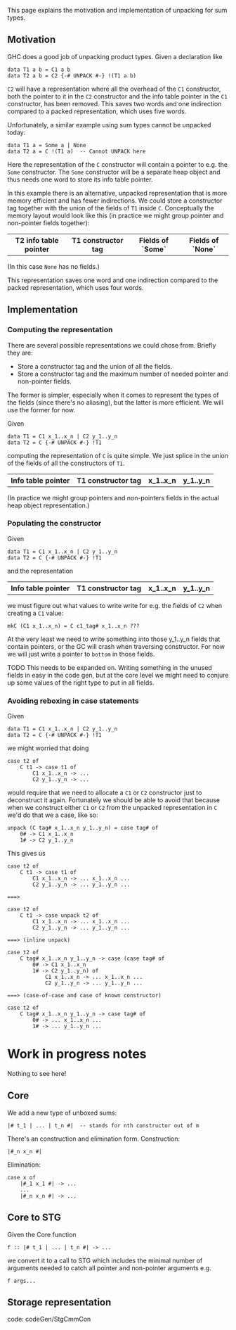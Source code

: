 
This page explains the motivation and implementation of unpacking for sum types.

## Motivation


GHC does a good job of unpacking product types. Given a declaration like

```wiki
data T1 a b = C1 a b
data T2 a b = C2 {-# UNPACK #-} !(T1 a b)
```

`C2` will have a representation where all the overhead of the `C1` constructor, both the pointer to it in the `C2` constructor and the info table pointer in the `C1` constructor, has been removed. This saves two words and one indirection  compared to a packed representation, which uses five words.


Unfortunately, a similar example using sum types cannot be unpacked today:

```wiki
data T1 a = Some a | None
data T2 a = C !(T1 a)  -- Cannot UNPACK here
```


Here the representation of the `C` constructor will contain a pointer to e.g. the `Some` constructor. The `Some` constructor will be a separate heap object and thus needs one word to store its info table pointer.


In this example there is an alternative, unpacked representation that is more memory efficient and has fewer indirections. We could store a constructor tag together with the union of the fields of `T1` inside `C`. Conceptually the memory layout would look like this (in practice we might group pointer and non-pointer fields together):

<table><tr><th> T2 info table pointer </th>
<th> T1 constructor tag </th>
<th> Fields of `Some`</th>
<th> Fields of `None`</th></tr></table>


(In this case `None` has no fields.)


This representation saves one word and one indirection compared to the packed representation, which uses four words.

## Implementation

### Computing the representation


There are several possible representations we could chose from. Briefly they are:

- Store a constructor tag and the union of all the fields.
- Store a constructor tag and the maximum number of needed pointer and non-pointer fields.


The former is simpler, especially when it comes to represent the types of the fields (since there's no aliasing), but the latter is more efficient. We will use the former for now.


Given

```wiki
data T1 = C1 x_1..x_n | C2 y_1..y_n
data T2 = C {-# UNPACK #-} !T1
```


computing the representation of `C` is quite simple. We just splice in the union of the fields of all the constructors of `T1`.

<table><tr><th> Info table pointer </th>
<th> T1 constructor tag </th>
<th> x_1..x_n </th>
<th> y_1..y_n 
</th></tr></table>


(In practice we might group pointers and non-pointers fields in the actual heap object representation.)

### Populating the constructor


Given

```wiki
data T1 = C1 x_1..x_n | C2 y_1..y_n
data T2 = C {-# UNPACK #-} !T1
```


and the representation

<table><tr><th> Info table pointer </th>
<th> T1 constructor tag </th>
<th> x_1..x_n </th>
<th> y_1..y_n 
</th></tr></table>


we must figure out what values to write write for e.g. the fields of `C2` when creating a `C1` value:

```wiki
mkC (C1 x_1..x_n) = C c1_tag# x_1..x_n ???
```


At the very least we need to write something into those y_1..y_n fields that contain pointers, or the GC will crash when traversing constructor. For now we will just write a pointer to `bottom` in those fields.

TODO This needs to be expanded on. Writing something in the unused fields in easy in the code gen, but at the core level we might need to conjure up some values of the right type to put in all fields.

### Avoiding reboxing in case statements


Given

```wiki
data T1 = C1 x_1..x_n | C2 y_1..y_n
data T2 = C {-# UNPACK #-} !T1
```


we might worried that doing

```wiki
case t2 of
    C t1 -> case t1 of
        C1 x_1..x_n -> ...
        C2 y_1..y_n -> ...
```


would require that we need to allocate a `C1` or `C2` constructor just to deconstruct it again. Fortunately we should be able to avoid that because when we construct either `C1` or `C2` from the unpacked representation in `C` we'd do that we a case, like so:

```wiki
unpack (C tag# x_1..x_n y_1..y_n) = case tag# of
    0# -> C1 x_1..x_n
    1# -> C2 y_1..y_n
```


This gives us

```wiki
case t2 of
    C t1 -> case t1 of
        C1 x_1..x_n -> ... x_1..x_n ...
        C2 y_1..y_n -> ... y_1..y_n ...

===>

case t2 of
    C t1 -> case unpack t2 of
        C1 x_1..x_n -> ... x_1..x_n ...
        C2 y_1..y_n -> ... y_1..y_n ...

===> (inline unpack)

case t2 of
    C tag# x_1..x_n y_1..y_n -> case (case tag# of
        0# -> C1 x_1..x_n
        1# -> C2 y_1..y_n) of
            C1 x_1..x_n -> ... x_1..x_n ...
            C2 y_1..y_n -> ... y_1..y_n ...

===> (case-of-case and case of known constructor)

case t2 of
    C tag# x_1..x_n y_1..y_n -> case tag# of
        0# -> ... x_1..x_n ...
        1# -> ... y_1..y_n ...
```

# Work in progress notes


Nothing to see here!

## Core


We add a new type of unboxed sums:

```wiki
|# t_1 | ... | t_n #|  -- stands for nth constructor out of m
```


There's an construction and elimination form. Construction:

```wiki
|#_n x_n #|
```


Elimination:

```wiki
case x of
    |#_1 x_1 #| -> ...
    ...
    |#_n x_n #| -> ...
```

## Core to STG


Given the Core function

```wiki
f :: |# t_1 | ... | t_n #| -> ...
```


we convert it to a call to STG which includes the minimal number of arguments needed to catch all pointer and non-pointer arguments e.g.

```wiki
f args...
```

## Storage representation


code: codeGen/StgCmmCon
